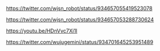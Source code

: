 https://twitter.com/wjsn_robot/status/934657055419523078

https://twitter.com/wjsn_robot/status/934657053288730624

https://youtu.be/HDnVvc7Xi1I




https://twitter.com/wujugemini/status/934701645253951489
